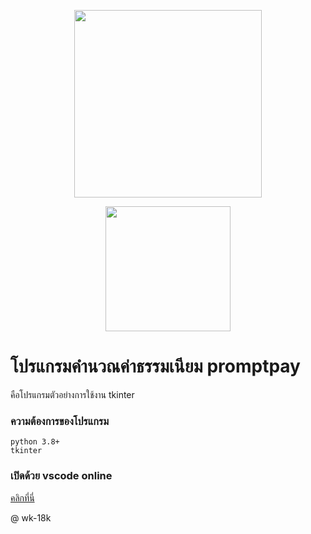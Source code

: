 <p align="center"><a href="#"><img width="300px"src="https://freesvg.org/img/387.png"/></a></p>
<p align="center"><a href="#"><img width="200px" src="https://img.shields.io/github/languages/code-size/watchakorn-18k/My-Space-Python"/></a>
</center>

# โปรแกรมคำนวณค่าธรรมเนียม promptpay

คือโปรแกรมตัวอย่างการใช้งาน tkinter

### ความต้องการของโปรแกรม
```
python 3.8+
tkinter
```

### เปิดด้วย vscode online
<a href="https://github.surf/watchakorn-18k/My-Space-Python/blob/master/%E0%B9%82%E0%B8%9B%E0%B8%A3%E0%B9%81%E0%B8%81%E0%B8%A3%E0%B8%A1%E0%B8%84%E0%B8%B3%E0%B8%99%E0%B8%A7%E0%B8%93%E0%B8%84%E0%B9%88%E0%B8%B2%E0%B8%98%E0%B8%A3%E0%B8%A3%E0%B8%A1%E0%B9%80%E0%B8%99%E0%B8%B5%E0%B8%A2%E0%B8%A1%20promptpay/main.py">คลิกที่นี่</a>



@ wk-18k
